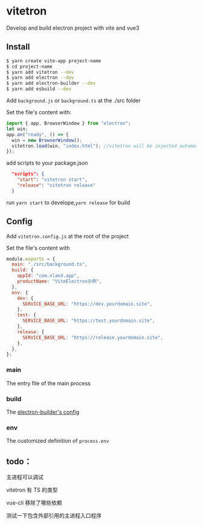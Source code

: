 # vitetron

Develop and build electron project with vite and vue3

## Install

```bash
$ yarn create vite-app project-name
$ cd project-name
$ yarn add vitetron --dev
$ yarn add electron --dev
$ yarn add electron-builder --dev
$ yarn add esbuild --dev
```

Add `background.js` or `background.ts` at the ./src folder

Set the file's content with:

```js
import { app, BrowserWindow } from "electron";
let win;
app.on("ready", () => {
  win = new BrowserWindow();
  vitetron.load(win, "index.html"); //vitetron will be injected automaticly.
});
```

add scripts to your package.json

```json
  "scripts": {
    "start": "vitetron start",
    "release": "vitetron release"
  }
```

run `yarn start` to develope,`yarn release` for build

## Config

Add `vitetron.config.js` at the root of the project

Set the file's content with

```js
module.exports = {
  main: "./src/background.ts",
  build: {
    appId: "com.xland.app",
    productName: "ViteElectron示例",
  },
  env: {
    dev: {
      SERVICE_BASE_URL: "https://dev.yourdomain.site",
    },
    test: {
      SERVICE_BASE_URL: "https://test.yourdomain.site",
    },
    release: {
      SERVICE_BASE_URL: "https://release.yourdomain.site",
    },
  },
};
```

### main

The entry file of the main process

### build

The [electron-builder's config](https://www.electron.build/configuration/configuration)

### env

The customized definition of `process.env`

## todo：

主进程可以调试

vitetron 有 TS 的类型

vue-cli 移除了哪些依赖

测试一下包含外部引用的主进程入口程序
